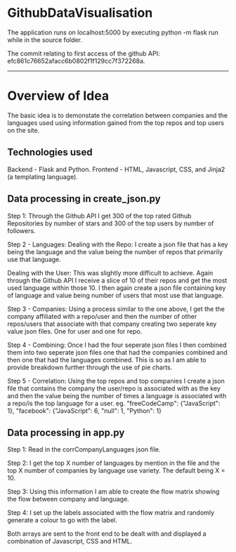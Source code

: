 # GithubDataVisualisation

The application runs on localhost:5000 by executing python -m flask run while in the source folder. 

The commit relating to first access of the github API: efc861c76652afacc6b0802f1f129cc7f372268a.

-----------------------------------------------------------------------------
# Overview of Idea
The basic idea is to demonstate the correlation between companies and the languages used using information gained from the top repos and top users on the site.

## Technologies used
Backend - Flask and Python.
Frontend - HTML, Javascript, CSS, and Jinja2 (a templating language).

## Data processing in create_json.py
Step 1:
Through the Github API I get 300 of the top rated Github Repositories by number of stars and 300 of the top users by
number of followers.

Step 2 - Languages:
Dealing with the Repo: I create a json file that has a key being the language and the value being the number of repos that
primarily use that language.

Dealing with the User: This was slightly more difficult to achieve. Again through the Github API I receive a slice of 10 of 
their repos and get the most used language within those 10. I then again create a json file containing key of language 
and value being number of users that most use that language.

Step 3 - Companies:
Using a process similar to the one above, I get the the company affiliated with a repo/user and then the number of other repos/users that associate with that company creating two seperate key value json files. One for user and one for repo.

Step 4 - Combining:
Once I had the four seperate json files I then combined them into two seperate json files one that had the companies combined and then one that had the languages combined. This is so as I am able to provide breakdown further through the use of pie charts.

Step 5 - Correlation:
Using the top repos and top companies I create a json file that contains the company the user/repo is associated with as the key and then the value being the number of times a language is associated with a repo/is the top language for a user. eg. "freeCodeCamp": {"JavaScript": 1}, "facebook": {"JavaScript": 6, "null": 1, "Python": 1}

## Data processing in app.py
Step 1:
Read in the corrCompanyLanguages json file.

Step 2:
I get the top X number of languages by mention in the file and the top X number of companies by language use variety. The default being X = 10. 

Step 3:
Using this information I am able to create the flow matrix showing the flow between company and language.

Step 4:
I set up the labels associated with the flow matrix and randomly generate a colour to go with the label.

Both arrays are sent to the front end to be dealt with and displayed a combination of Javascript, CSS and HTML.
